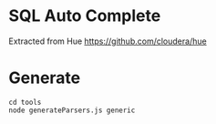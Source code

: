 # SQL Auto Complete

Extracted from Hue https://github.com/cloudera/hue

# Generate 

```
cd tools
node generateParsers.js generic
```
